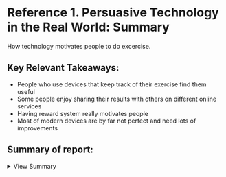 # Reference 1. Persuasive Technology in the Real World: Summary

How technology motivates people to do excercise.

## Key Relevant Takeaways:
  - People who use devices that keep track of their exercise find them useful
  - Some people enjoy sharing their results with others on different online services
  - Having reward system really motivates people
  - Most of modern devices are by far not perfect and need lots of improvements

## Summary of report:

<details><summary>View Summary</summary>

### Designing for long-term support
  - Most devices are designed for a long term support and people who've been using them for longer periods of time have indeed found them to be more useful.
 
### Motivating maintenance as well as change
  - com.Main purpose of these devices is for the maintenance of practices or achievements since that is critical for the behavior change. Despite not everyone being happy with the devices, majority of people have found them useful and said that devices have indeed motivated them to change their lifestyle.

### Supporting the identification and evolution of appropriate social networks
  - Most devices are insisting that the user's share their data and results with others on a variety of social networks. Some people found the excersice process much more engaging and felt more motivated after they could share and discuss their results with their friends or people with simmlar interests.
### Supporting the evolution of rewards:
  - The rewards system proved to be the most efficient way for motivating people to exercise and to engage into an active lifestyle, however it was also seen as a wrong approach to the training process by some users. 
  - Since the reward system is often quite limited and praises user's for doing specific exercise or achieving a specific goal it often limits and prevents the user from exploring other approaches and areas of fitness.

  </details>
